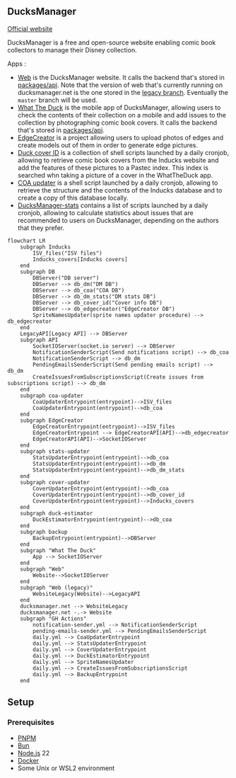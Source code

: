 ## DucksManager

[Official website](https://www.ducksmanager.net)

DucksManager is a free and open-source website enabling comic book collectors to manage their Disney collection.

Apps :

- [Web](apps/web) is the DucksManager website. It calls the backend that's stored in [packages/api](packages/api). Note that the version of web that's currently running on ducksmanager.net is the one stored in the [legacy branch](https://github.com/ducksmanager/core/tree/legacy). Eventually the `master` branch will be used.
- [What The Duck](apps/whattheduck) is the mobile app of DucksManager, allowing users to check the contents of their collection on a mobile and add issues to the collection by photographing comic book covers. It calls the backend that's stored in [packages/api](packages/api).
- [EdgeCreator](apps/edgecreator) is a project allowing users to upload photos of edges and create models out of them in order to generate edge pictures.
- [Duck cover ID](apps/cover-updater) is a collection of shell scripts launched by a daily cronjob, allowing to retrieve comic book covers from the Inducks website and add the features of these pictures to a Pastec index. This index is searched whn taking a picture of a cover in the WhatTheDuck app.
- [COA updater](apps/coa-updater) is a shell script launched by a daily cronjob, allowing to retrieve the structure and the contents of the Inducks database and to create a copy of this database locally.
- [DucksManager-stats](apps/stats-updater) contains a list of scripts launched by a daily cronjob, allowing to calculate statistics about issues that are recommended to users on DucksManager, depending on the authors that they prefer.

```mermaid
flowchart LR
    subgraph Inducks
        ISV_files("ISV files")
        Inducks_covers[Inducks covers]
    end
    subgraph DB
        DBServer("DB server")
        DBServer --> db_dm("DM DB")
        DBServer --> db_coa("COA DB")
        DBServer --> db_dm_stats("DM stats DB")
        DBServer --> db_cover_id("Cover info DB")
        DBServer --> db_edgecreator("EdgeCreator DB")
        SpriteNamesUpdater(sprite names updater procedure) --> db_edgecreator
    end
    LegacyAPI[Legacy API] --> DBServer
    subgraph API
        SocketIOServer(socket.io server) --> DBServer
        NotificationSenderScript(Send notifications script) --> db_coa
        NotificationSenderScript --> db_dm
        PendingEmailsSenderScript(Send pending emails script) --> db_dm
        CreateIssuesFromSubscriptionsScript(Create issues from subscriptions script) --> db_dm
    end
    subgraph coa-updater
        CoaUpdaterEntrypoint(entrypoint)-->ISV_files
        CoaUpdaterEntrypoint(entrypoint)-->db_coa
    end
    subgraph EdgeCreator
        EdgeCreatorEntrypoint(entrypoint)-->ISV_files
        EdgeCreatorEntrypoint --> EdgeCreatorAPI(API)-->db_edgecreator
        EdgeCreatorAPI(API)-->SocketIOServer
    end
    subgraph stats-updater
        StatsUpdaterEntrypoint(entrypoint)-->db_coa
        StatsUpdaterEntrypoint(entrypoint)-->db_dm
        StatsUpdaterEntrypoint(entrypoint)-->db_dm_stats
    end
    subgraph cover-updater
        CoverUpdaterEntrypoint(entrypoint)-->db_coa
        CoverUpdaterEntrypoint(entrypoint)-->db_cover_id
        CoverUpdaterEntrypoint(entrypoint)-->Inducks_covers
    end
    subgraph duck-estimator
        DuckEstimatorEntrypoint(entrypoint)-->db_coa
    end
    subgraph backup
        BackupEntrypoint(entrypoint)-->DBServer
    end
    subgraph "What The Duck"
        App --> SocketIOServer
    end
    subgraph "Web"
        Website-->SocketIOServer
    end
    subgraph "Web (legacy)"
        WebsiteLegacy(Website)-->LegacyAPI
    end
    ducksmanager.net --> WebsiteLegacy
    ducksmanager.net -.-> Website
    subgraph "GH Actions"
        notification-sender.yml --> NotificationSenderScript
        pending-emails-sender.yml --> PendingEmailsSenderScript
        daily.yml --> CoaUpdaterEntrypoint
        daily.yml --> StatsUpdaterEntrypoint
        daily.yml --> CoverUpdaterEntrypoint
        daily.yml --> DuckEstimatorEntrypoint
        daily.yml --> SpriteNamesUpdater
        daily.yml --> CreateIssuesFromSubscriptionsScript
        daily.yml --> BackupEntrypoint
    end
```

## Setup

### Prerequisites

- [PNPM](https://pnpm.io/)
- [Bun](https://bun.sh/)
- [Node.js](https://nodejs.org/en/) 22
- [Docker](https://www.docker.com/)
- Some Unix or WSL2 environment
